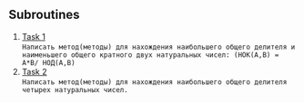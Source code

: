 ## Subroutines
1. [Task 1](https://github.com/Bublik202/Introduction-to-Java/blob/main/Algorithmization/Subroutines/Ex1.java) </br> ```Написать метод(методы) для нахождения наибольшего общего делителя
	и наименьшего общего кратного двух натуральных чисел:
	(НОК(А,B) = A*B/ НОД(A,B)```
2. [Task 2](https://github.com/Bublik202/Introduction-to-Java/blob/main/Algorithmization/Subroutines/Ex2.java) </br> ```Написать метод(методы) для нахождения наибольшего общего делителя четырех натуральных чисел.```

